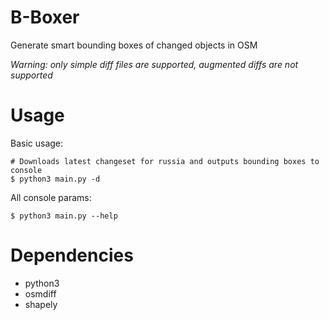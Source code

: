 # B-Boxer
Generate smart bounding boxes of changed objects in OSM

_Warning: only simple diff files are supported, augmented diffs are not supported_

# Usage

Basic usage:
```
# Downloads latest changeset for russia and outputs bounding boxes to console
$ python3 main.py -d 
```

All console params:
```
$ python3 main.py --help
```

# Dependencies

* python3
* osmdiff
* shapely
